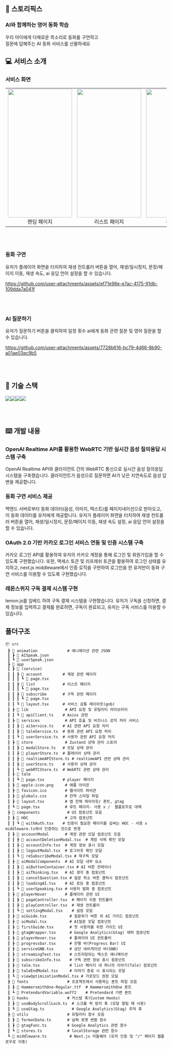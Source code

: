 
<br/>

## 🍳 스토리픽스

### AI와 함께하는 영어 동화 학습

<div>우리 아이에게 다채로운 목소리로 동화를 구연하고 <br /> 질문에 답해주는 AI 동화 서비스를 선물하세요</div>

## 💻 서비스 소개

### 서비스 화면

<table>
  <tr>
    <td align="center">
      <img src="https://github.com/user-attachments/assets/fd03f5e0-8d75-44b4-9d4f-b0210dc3b022" width="200" height="400"/><br>
      <span>랜딩 페이지</span>
    </td>
    <td align="center">
      <img src="https://github.com/user-attachments/assets/2638bf97-0040-4dfc-af8c-eb4151b4f10b" width="200" height="400"/><br>
      <span>리스트 페이지</span>
    </td>
    <td align="center">
      <img src="https://github.com/user-attachments/assets/f12b6137-1bf1-4aa5-8acf-8bbf908a9434" width="200" height="400"/><br>
      <span>구독 페이지</span>
    </td>
  </tr>
</table>


<br/><br/>

### 동화 구연

유저가 플레이어 화면을 터치하여 재생 컨트롤러 버튼을 열어, 재생/일시정지, 문장/페이지 이동, 재생 속도, ai 응답 언어 설정을 할 수 있습니다.

https://github.com/user-attachments/assets/ef71e98e-e7ac-4175-91db-109dda7a041f

<br/><br/>

### AI 질문하기

유저가 질문하기 버튼을 클릭하여 일정 횟수 ai에게 동화 관련 질문 및 영어 질문을 할 수 있습니다.

https://github.com/user-attachments/assets/7728b616-bc79-4d66-8b90-a01ae03ec9b5

<br/><br/>

## 🔨 기술 스택

<div style="display: flex;">
<img src="https://img.shields.io/badge/Next.js-000000?style=for-the-badge&logo=nextdotjs&logoColor=white" />
<img src="https://img.shields.io/badge/TypeScript-3178C6?style=for-the-badge&logo=typescript&logoColor=white" />
<img src="https://img.shields.io/badge/zustand-orange?style=for-the-badge&logo=zustand&logoColor=white">
<img src="https://img.shields.io/badge/Tailwind%20CSS-38B2AC?style=for-the-badge&logo=tailwind-css&logoColor=white" />
</div>

<br/><br/>

## ⌨️ 개발 내용

### OpenAI Realtime API를 활용한 WebRTC 기반 실시간 음성 질의응답 시스템 구축

OpenAI Realtime API와 클라이언트 간의 WebRTC 통신으로 실시간 음성 질의응답 시스템을 구축했습니다. 클라이언트가 음성으로 질문하면 AI가 낮은 지연속도로 음성 답변을 제공합니다.
<br/>

### 동화 구연 서비스 제공

백엔드 서버로부터 동화 데이터(음성, 이미지, 텍스트)를 페이지네이션으로 받아오고, 이 동화 데이터를 유저에게 제공합니다. 유저가 플레이어 화면을 터치하여 재생 컨트롤러 버튼을 열어, 재생/일시정지, 문장/페이지 이동, 재생 속도 설정, ai 응답 언어 설정을 할 수 있습니다.
<br/>

### OAuth 2.0 기반 카카오 로그인 서비스 연동 및 인증 시스템 구축

카카오 로그인 API를 활용하여 유저의 카카오 계정을 통해 로그인 및 회원가입을 할 수 있도록 구현했습니다. 또한, 액세스 토큰 및 리프레쉬 토큰을 활용하여 로그인 상태를 유지하고, next.js middleware에서 인증 로직을 구현하여 로그인을 한 유저만이 동화 구연 서비스를 이용할 수 있도록 구현했습니다.
<br/>

### 레몬스퀴지 구독 결제 시스템 구현

lemon.js를 임베드 하여 구독 결제 시스템을 구현했습니다. 유저가 구독을 신청하면, 결제 정보를 입력하고 결제를 완료하면, 구독이 완료되고, 유저는 구독 서비스를 이용할 수 있습니다.
<br/>


## 폴더구조

```
📦 src                       
 ┣ 📂 animation             # 애니메이션 관련 JSON
 ┃ ┣ 📜 AISpeak.json       
 ┃ ┗ 📜 userSpeak.json     
 ┣ 📂 app                  
 ┃ ┣ 📂 (service)          
 ┃ ┃ ┣ 📂 account         # 계정 관련 페이지
 ┃ ┃ ┃ ┗ 📜 page.tsx      
 ┃ ┃ ┣ 📂 list            # 리스트 페이지
 ┃ ┃ ┃ ┗ 📜 page.tsx      
 ┃ ┃ ┣ 📂 subscribe       # 구독 관련 페이지
 ┃ ┃ ┃ ┗ 📜 page.tsx      
 ┃ ┃ ┗ 📜 layout.tsx      # 서비스 공통 레이아웃(gnb)
 ┃ ┣ 📂 lib                # API 요청 및 유틸리티 라이브러리
 ┃ ┃ ┗ 📜 apiClient.ts    # Axios 관련
 ┃ ┣ 📂 services           # API 호출 및 비즈니스 로직 처리 서비스
 ┃ ┃ ┣ 📜 aiService.ts    # AI 관련 API 요청 처리
 ┃ ┃ ┣ 📜 taleService.ts  # 동화 관련 API 요청 처리
 ┃ ┃ ┗ 📜 userService.ts  # 사용자 관련 API 요청 처리
 ┃ ┣ 📂 store              # Zustand 상태 관리 스토어
 ┃ ┃ ┣ 📜 modalStore.ts   # 모달 상태 관리
 ┃ ┃ ┣ 📜 playerStore.ts  # 플레이어 상태 관리
 ┃ ┃ ┣ 📜 realtimeAPIStore.ts # realtimeAPI 관련 상태 관리
 ┃ ┃ ┣ 📜 userStore.ts    # 사용자 상태 관리
 ┃ ┃ ┗ 📜 webRTCStore.ts  # WebRTC 관련 상태 관리
 ┃ ┣ 📂 tale               
 ┃ ┃ ┗ 📜 page.tsx        # player 페이지
 ┃ ┣ 📜 apple-icon.png     # 애플 아이콘
 ┃ ┣ 📜 favicon.ico        # 웹사이트 파비콘
 ┃ ┣ 📜 globals.css        # 전역 스타일 파일
 ┃ ┣ 📜 layout.tsx         # 앱 전체 레이아웃/ 폰트, gtag 
 ┃ ┗ 📜 page.tsx           # 루트 페이지- 사용 x /  웹플로우로 대체
 ┣ 📂 components            # UI 컴포넌트 모음
 ┃ ┣ 📂 HOC                # 고차 컴포넌트
 ┃ ┃ ┗ 📜 withAuth.tsx    # 인증이 필요한 페이지를 감싸는 HOC - 사용 x middleware.ts에서 인증하는 것으로 변경
 ┃ ┣ 📂 accountModal       # 계정 관련 모달 컴포넌트 모음
 ┃ ┃ ┣ 📜 accountDeletionModal.tsx  # 계정 삭제 확인 모달
 ┃ ┃ ┣ 📜 accountInfo.tsx  # 계정 정보 표시 모달
 ┃ ┃ ┣ 📜 logoutModal.tsx  # 로그아웃 확인 모달
 ┃ ┃ ┗ 📜 reSubscribeModal.tsx # 재구독 모달
 ┃ ┣ 📂 aiModalComponents  # AI 모달 내부 요소
 ┃ ┃ ┣ 📜 aiButtonContainer.tsx # AI 버튼 컨테이너
 ┃ ┃ ┣ 📜 aiThinking.tsx   # AI 생각 중 컴포넌트
 ┃ ┃ ┣ 📜 cancelQuestion.tsx # 질문 취소 버튼 클릭시 컴포넌트
 ┃ ┃ ┣ 📜 loadingAI.tsx    # AI 로딩 중 컴포넌트
 ┃ ┃ ┗ 📜 userSpeaking.tsx # 사용자 발화 중 컴포넌트
 ┃ ┣ 📂 playerHover        # 플레이어 관련 UI
 ┃ ┃ ┣ 📜 pageController.tsx  # 페이지 이동 컨트롤러
 ┃ ┃ ┣ 📜 playController.tsx  # 재생 컨트롤러
 ┃ ┃ ┗ 📜 settingModal.tsx    # 설정 모달
 ┃ ┣ 📜 aiGuide.tsx          # 질문하기 버튼 위 AI 가이드 컴포넌트
 ┃ ┣ 📜 aiModal.tsx          # AI질문 모달 컴포넌트
 ┃ ┣ 📜 firstGuide.tsx       # 첫 사용자를 위한 가이드 UI
 ┃ ┣ 📜 gtagWrapper.tsx      # Google Analytics(Gtag) 래퍼 컴포넌트
 ┃ ┣ 📜 playerHover.tsx      # 플레이어 UI 컨트롤러
 ┃ ┣ 📜 progressbar.tsx      # 진행 바(Progress Bar) UI
 ┃ ┣ 📜 serviceGNB.tsx       # 상단 네비게이션 바(GNB)
 ┃ ┣ 📜 streamingText.tsx    # 스트리밍되는 텍스트 애니메이션
 ┃ ┣ 📜 subscribeInfo.tsx    # 구독 관련 정보 표시 컴포넌트
 ┃ ┣ 📜 tale.tsx             # list 페이지 내 하나의 이야기(Tale) 컴포넌트
 ┃ ┣ 📜 taleEndModal.tsx     # 이야기 종료 시 표시되는 모달
 ┃ ┗ 📜 viewOptimizationModal.tsx # 가로모드 권장 모달
 ┣ 📂 fonts                 # 프로젝트에서 사용하는 폰트 파일 모음
 ┃ ┣ 📜 HammersmithOne-Regular.ttf  # HammersmithOne 폰트
 ┃ ┗ 📜 PretendardVariable.woff2    # Pretendard 가변 폰트
 ┣ 📂 hooks                 # 커스텀 훅(Custom Hooks)
 ┃ ┣ 📜 useBodyScrollLock.ts  # 스크롤 락 방지 훅 (모달 열릴 때 사용)
 ┃ ┗ 📜 useGtag.ts            # Google Analytics(Gtag) 추적 훅
 ┣ 📂 utils                 # 유틸리티 함수 모음
 ┃ ┣ 📜 formatDate.ts       # 날짜 포맷 변환 함수
 ┃ ┣ 📜 gtagFunc.ts         # Google Analytics 관련 함수
 ┃ ┗ 📜 stores.ts           # localStorage 관련 함수
 ┗ 📜 middleware.ts          # Next.js 미들웨어 (유저 인증 및 "/" 페이지 웹플로우로 이동)

 ```
